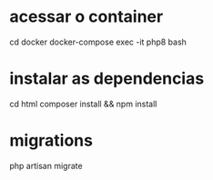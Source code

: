 # acessar o container

cd docker
docker-compose exec -it php8 bash

# instalar as dependencias

cd html
composer install && npm install

# migrations

php artisan migrate
